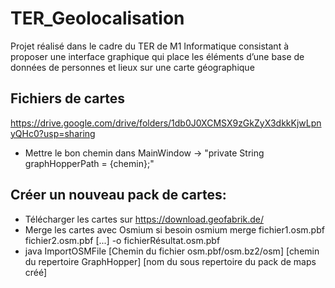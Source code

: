 # TER_Geolocalisation
Projet réalisé dans le cadre du TER de M1 Informatique consistant à proposer une interface graphique qui place les éléments d’une base de données de personnes et lieux sur une carte géographique


## Fichiers de cartes

https://drive.google.com/drive/folders/1db0J0XCMSX9zGkZyX3dkkKjwLpnyQHc0?usp=sharing

- Mettre le bon chemin dans MainWindow -> "private String graphHopperPath = {chemin};"

## Créer un nouveau pack de cartes:

- Télécharger les cartes sur https://download.geofabrik.de/
- Merge les cartes avec Osmium si besoin
  osmium merge fichier1.osm.pbf fichier2.osm.pbf [...] -o fichierRésultat.osm.pbf
- java ImportOSMFile [Chemin du fichier osm.pbf/osm.bz2/osm] [chemin du repertoire GraphHopper] [nom du sous repertoire du pack de maps créé]
